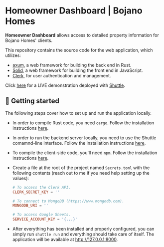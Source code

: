 # Homeowner Dashboard | Bojano Homes

**Homeowner Dashboard** allows access to detailed property information for
Bojano Homes' clients.

This repository contains the source code for the web application, which
utilizes:

- [axum], a web framework for building the back end in Rust.
- [Solid], a web framework for building the front end in JavaScript.
- [Clerk], for user authentication and management.

Click [here](https://bojano-homes-jcml.shuttle.app) for a LIVE demonstration
deployed with [Shuttle].

## 🚀 Getting started

The following steps cover how to set up and run the application locally.

- In order to compile Rust code, you need `cargo`. Follow the installation
  instructions
  [here](https://doc.rust-lang.org/cargo/getting-started/installation.html).

- In order to run the backend server locally, you need to use the Shuttle
  comamnd-line interface. Follow the installation instructions
  [here](https://docs.shuttle.dev/getting-started/installation).

- To compile the client-side code, you'll need `npm`. Follow the installation
  instructions
  [here](https://docs.npmjs.com/downloading-and-installing-node-js-and-npm?ref=meilisearch-blog).

- Create a file at the root of the project named `Secrets.toml` with the
  following contents (reach out to me if you need help setting up the values):

  ```toml
  # To access the Clerk API.
  CLERK_SECRET_KEY = ''

  # To connect to MongoDB (https://www.mongodb.com).
  MONGODB_URI = ''

  # To access Google Sheets.
  SERVICE_ACCOUNT_KEY = '{...}'
  ```

- After everything has been installed and properly configured, you can simply
  run `shuttle run` and everything should take care of itself. The application
  will be available at http://127.0.0.1:8000.

[axum]: https://github.com/tokio-rs/axum
[clerk]: https://clerk.com/
[shuttle]: https://github.com/shuttle-hq/shuttle
[solid]: https://github.com/solidjs/solid
